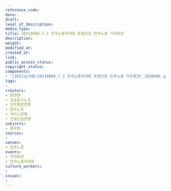 ```yaml
---
reference_code: 
date: 
draft: 
level_of_description: 
media_type: 
title: 20210608-7.3 전국노동자대회 투쟁선포 민주노총 기자회견
description: 
weight: 
modified_at: 
created_at: 
link: 
public_access_status: 
copyright_status: 
components:
- "/2021년/6월/20210608-7.3 전국노동자대회 투쟁선포 민주노총 기자회견/_1D20090.jpg"
tags:
- 
creators:
- 총연맹
- 공공운수노조
- 민주일반연맹
- 금속노조
- 서비스연맹
- 건설산업연맹
subjects:
- 총파업
sources:
- 
venues:
- 민주노총
events:
- 기자회견
- 전국노동자대회
culture_workers:
- 
issues:
- 
---
```

